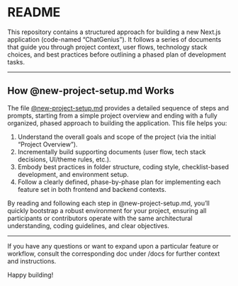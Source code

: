 # README

This repository contains a structured approach for building a new Next.js application (code-named “ChatGenius”). It follows a series of documents that guide you through project context, user flows, technology stack choices, and best practices before outlining a phased plan of development tasks.

---

## How @new-project-setup.md Works

The file [@new-project-setup.md](./docs/new-project-setup.md) provides a detailed sequence of steps and prompts, starting from a simple project overview and ending with a fully organized, phased approach to building the application. This file helps you:

1. Understand the overall goals and scope of the project (via the initial “Project Overview”).  
2. Incrementally build supporting documents (user flow, tech stack decisions, UI/theme rules, etc.).  
3. Embody best practices in folder structure, coding style, checklist-based development, and environment setup.  
4. Follow a clearly defined, phase-by-phase plan for implementing each feature set in both frontend and backend contexts.

By reading and following each step in @new-project-setup.md, you’ll quickly bootstrap a robust environment for your project, ensuring all participants or contributors operate with the same architectural understanding, coding guidelines, and clear objectives.

---

If you have any questions or want to expand upon a particular feature or workflow, consult the corresponding doc under /docs for further context and instructions.

Happy building!